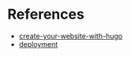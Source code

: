 # References
* [create-your-website-with-hugo](https://georgecushen.com/create-your-website-with-hugo)
* [deployment](https://sourcethemes.com/academic/docs/deployment)
